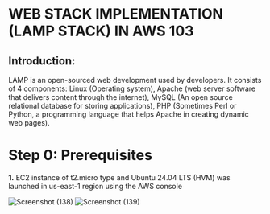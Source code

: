 # WEB STACK IMPLEMENTATION (LAMP STACK) IN AWS 103
## Introduction:
LAMP is an open-sourced web development used by developers. It consists of 4 components: Linux (Operating system), Apache (web server software that delivers content through the internet), MySQL (An open source relational database for storing applications), PHP (Sometimes Perl or Python, a programming language that helps Apache in creating dynamic web pages). 
# Step 0: Prerequisites
**1.** EC2 instance of t2.micro type and Ubuntu 24.04 LTS (HVM) was launched in us-east-1 region using the AWS console  

![Screenshot (138)](https://github.com/Emkay360/StegHub_DevOps-Cloud_Engineering/assets/56301419/549148bd-6768-4e22-b09c-75e5108770d8)
![Screenshot (139)](https://github.com/Emkay360/StegHub_DevOps-Cloud_Engineering/assets/56301419/7805438c-c68e-40a5-ad7d-0bcb283669e3)
